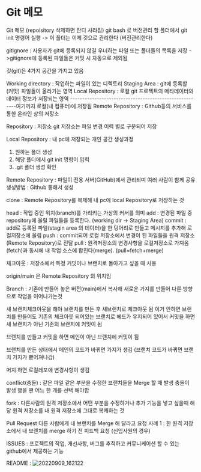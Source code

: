 
# Git 메모

Git 메모
(repoisitory 삭제하면 잔디 사라짐)
git bash 로 버전관리 할 폴더에서
git init 명령어 실행 -> 이 폴더는 이제 깃으로 관리한다 (버전관리한다)

gitignore : 사용자가 git에 등록되지 않길 우너하는 파일 또는 폴더들의 목록을 저장
->gitignore에 등록된 파일들은 커밋 시 자동으로 제외됨

깃(git)은 4가지 공간을 가지고 있음

Working directory : 작업하는 파일이 있는 디렉토리
Staging Area : git에 등록할 (커밋) 파일들이 올라가는 영역
Local Repository : 로컬 git 프로젝트의 메타데이터와 데이터 정보가 저장되는 영역
-------------------------------------------------------여기까지 로컬(내 컴퓨터)에 저장됨
Remote Repository : Github등의 서비스를 통한 온라인 상의 저장소


Repository : 저장소
git 저장소는 파일 변경 이력 별로 구분되어 저장

Local Repository : 내 pc에 저장되는 개인 공간
생성과정
1. 원하는 폴더 생성
2. 해당 폴더에서 git init 명령어 입력
3. .git 폴더 생성 확인

Remote Repository : 파일이 전용 서버(GitHub)에서 관리되며 여러 사람이 함께 공유
생성방법 : Github 통해서 생성

clone : Remote Repository를 복제해 내 pc에 local Repository로 저장하는 것

head : 작업 중인 위치(branch)를 가리키는 가상의 커서를 의미
add : 변경된 파일 중 repository에 올릴 파일들을 등록한다. (working dir -> Staging Area)
commit : add로 등록된 파일(stagin area 의 데이터)을 한 덩어리로 만들고 메시지를 추가해 로컬저장소에 올림
push : commit되어 로컬 저장소에서 변경이 된 파일들을 원격 저장소(Remote Repository)로 전달
pull : 원격저장소의 변경사항을 로컬저장소로 가져옴(fetch)과 동시에 내 작업 소스에 합친다(merge).
(pull=fetch+merge)

체크아웃 : 저장소에서 특정 커밋이나 브랜치로 돌아가고 싶을 때 사용

origin/main 은 Remote Repository 의 위치임

Branch : 기존에 만들어 놓은 버전(main)에서 복사해 새로운 가지를 만들어 다른 방향으로 작업을 이어나가는것

새 브랜치체크아웃을 해야 브랜치를 만든 후 새브랜치로 체크아웃 됨
이거 안하면 브랜치를 만들어도 기존의 체크아웃 되어있는 브랜치로 헤드가 유지되어 있어서
커밋을 하면 새 브랜치가 아닌 기존의 브랜치에 커밋이 됨

브랜치를 만들고 커밋을 하면 메인이 아닌 브랜치에 커밋이 됨

브랜치를 만든 상태에서 메인의 코드가 바뀌면 가지가 생김 (브랜치 코드가 바뀌면 브랜치 가지가 뻗어져나감)

머지 하면 로컬레포에 변경사항이 생김

conflict(충돌) : 같은 파일 같은 부분을 수정한 브랜치들을 Merge 할 때 발생
충돌이 발생 했을 땐 어느 한 개를 선택 해야함
	
fork : 다른사람의 원격 저장소에서 어떤 부분을 수정하거나 추가 기능을 넣고 싶을때
	해당 원격 저장소를 내 원격 저장소에 그대로 복제하는 것

Pull Request
다른 사람에게 내 브랜치를 Merge 해 달라고 요청
사례 1 : 한 원격 저장소에서 내 브랜치를 merge 하기 전 피드백 요청 (신입사원의 경우)

ISSUES : 프로젝트의 작업, 개선사항, 버그를 추적하고 커뮤니케이션 할 수 있는 github에서 	  제공하는 기능

README : 
![20220909_162122](https://user-images.githubusercontent.com/104514223/189294575-74c64a3a-fc65-4762-928a-c35495c91f03.png)
